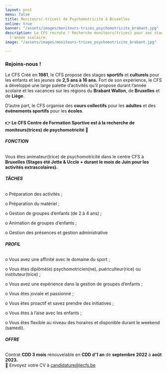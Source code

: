 ```yaml
---
layout: post
menu: false
title: Moniteurs(-trices) de Psychomotricité à Bruxelles
online: true
banner: "/assets/images/moniteurs-trices_psychomotricite_brabant.jpg"
description: Le CFS recrute ! Recherche moniteurs(trices) pour ses stages et durant
  l'année scolaire.
image: "/assets/images/moniteurs-trices_psychomotricite_brabant.jpg"

---
```

### Rejoins-nous !

Le CFS Créé en **1981**, le CFS propose des stages **sportifs** et **culturels** pour les enfants et les jeunes de **2,5 ans à 16 ans.** Fort de son expérience, le CFS a développé une large palette d’activités qu’il propose durant l’année scolaire et les vacances sur les régions du **Brabant Wallon**, de **Bruxelles** et de **Liège**.

D’autre part, le CFS organise des **cours collectifs** pour les **adultes** et des **évènements sportifs** pour les **écoles**.

#### 👉 Le CFS Centre de Formation Sportive est à la recherche de **moniteurs(trices) de psychomotricité** 👶

###### **FONCTION**

Vous êtes animateur(trice) de psychomotricité dans le centre CFS à **Bruxelles (Stages été Jette & Uccle + durant le mois de Juin pour les activités extrascolaires).**

###### **TÂCHES**

o Préparation des activités ;

o Préparation du matériel ;

o Gestion de groupes d’enfants (de 2 à 4 ans) ;

o Animation de groupes d’enfants ;

o Gestion des présences et gestion administrative

###### **PROFIL**

o Vous avez une affinité avec le domaine du sport ;

o Vous êtes diplômé(e) psychomotricien(ne), puériculteur(rice) ou instituteur(trice) ;

o Vous avez une expérience dans la gestion de groupes d’enfants ;

o Vous êtes joviale et passionné ;

o Vous êtes proactif et savez prendre des initiatives ;

o Vous êtes à l’aise avec les enfants ;

o Vous êtes flexible au niveau des horaires et disponible durant le weekend (samedi).

###### **OFFRE**

Contrat **CDD 3 mois** renouvelable en **CDD d'1 an** de **septembre 2022** à **août 2023.**  
📩 Envoyez votre CV à candidature@lecfs.be